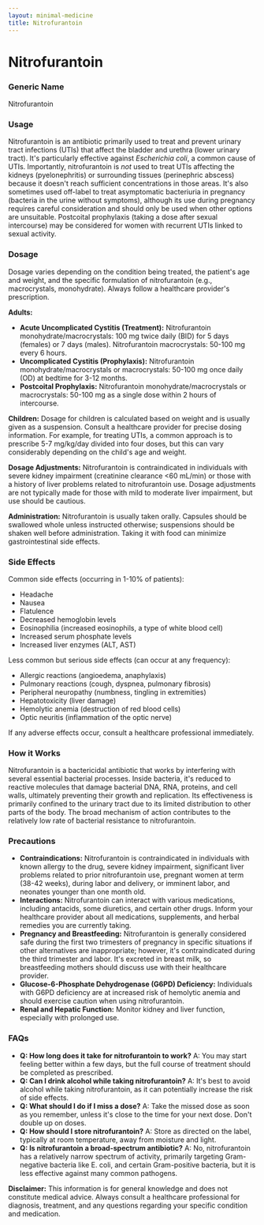 ```yaml
---
layout: minimal-medicine
title: Nitrofurantoin
---
```


# Nitrofurantoin
### Generic Name
Nitrofurantoin

### Usage

Nitrofurantoin is an antibiotic primarily used to treat and prevent urinary tract infections (UTIs) that affect the bladder and urethra (lower urinary tract).  It's particularly effective against *Escherichia coli*, a common cause of UTIs.  Importantly, nitrofurantoin is *not* used to treat UTIs affecting the kidneys (pyelonephritis) or surrounding tissues (perinephric abscess) because it doesn't reach sufficient concentrations in those areas.  It's also sometimes used off-label to treat asymptomatic bacteriuria in pregnancy (bacteria in the urine without symptoms), although its use during pregnancy requires careful consideration and should only be used when other options are unsuitable.  Postcoital prophylaxis (taking a dose after sexual intercourse) may be considered for women with recurrent UTIs linked to sexual activity.

### Dosage

Dosage varies depending on the condition being treated, the patient's age and weight, and the specific formulation of nitrofurantoin (e.g., macrocrystals, monohydrate).  Always follow a healthcare provider's prescription.

**Adults:**

* **Acute Uncomplicated Cystitis (Treatment):**  Nitrofurantoin monohydrate/macrocrystals: 100 mg twice daily (BID) for 5 days (females) or 7 days (males).  Nitrofurantoin macrocrystals: 50-100 mg every 6 hours.
* **Uncomplicated Cystitis (Prophylaxis):** Nitrofurantoin monohydrate/macrocrystals or macrocrystals: 50-100 mg once daily (OD) at bedtime for 3-12 months.
* **Postcoital Prophylaxis:** Nitrofurantoin monohydrate/macrocrystals or macrocrystals: 50-100 mg as a single dose within 2 hours of intercourse.

**Children:** Dosage for children is calculated based on weight and is usually given as a suspension.  Consult a healthcare provider for precise dosing information.  For example,  for treating UTIs, a common approach is to prescribe 5-7 mg/kg/day divided into four doses, but this can vary considerably depending on the child's age and weight.

**Dosage Adjustments:**  Nitrofurantoin is contraindicated in individuals with severe kidney impairment (creatinine clearance <60 mL/min) or those with a history of liver problems related to nitrofurantoin use.  Dosage adjustments are not typically made for those with mild to moderate liver impairment, but use should be cautious.

**Administration:** Nitrofurantoin is usually taken orally.  Capsules should be swallowed whole unless instructed otherwise; suspensions should be shaken well before administration. Taking it with food can minimize gastrointestinal side effects.

### Side Effects

Common side effects (occurring in 1-10% of patients):

* Headache
* Nausea
* Flatulence
* Decreased hemoglobin levels
* Eosinophilia (increased eosinophils, a type of white blood cell)
* Increased serum phosphate levels
* Increased liver enzymes (ALT, AST)

Less common but serious side effects (can occur at any frequency):

* Allergic reactions (angioedema, anaphylaxis)
* Pulmonary reactions (cough, dyspnea, pulmonary fibrosis)
* Peripheral neuropathy (numbness, tingling in extremities)
* Hepatotoxicity (liver damage)
* Hemolytic anemia (destruction of red blood cells)
* Optic neuritis (inflammation of the optic nerve)

If any adverse effects occur, consult a healthcare professional immediately.

### How it Works

Nitrofurantoin is a bactericidal antibiotic that works by interfering with several essential bacterial processes.  Inside bacteria, it's reduced to reactive molecules that damage bacterial DNA, RNA, proteins, and cell walls, ultimately preventing their growth and replication. Its effectiveness is primarily confined to the urinary tract due to its limited distribution to other parts of the body. The broad mechanism of action contributes to the relatively low rate of bacterial resistance to nitrofurantoin.

### Precautions

* **Contraindications:**  Nitrofurantoin is contraindicated in individuals with known allergy to the drug, severe kidney impairment, significant liver problems related to prior nitrofurantoin use, pregnant women at term (38-42 weeks), during labor and delivery, or imminent labor, and neonates younger than one month old.
* **Interactions:** Nitrofurantoin can interact with various medications, including antacids, some diuretics, and certain other drugs.  Inform your healthcare provider about all medications, supplements, and herbal remedies you are currently taking.
* **Pregnancy and Breastfeeding:** Nitrofurantoin is generally considered safe during the first two trimesters of pregnancy in specific situations if other alternatives are inappropriate; however,  it's contraindicated during the third trimester and labor.  It's excreted in breast milk, so breastfeeding mothers should discuss use with their healthcare provider.
* **Glucose-6-Phosphate Dehydrogenase (G6PD) Deficiency:** Individuals with G6PD deficiency are at increased risk of hemolytic anemia and should exercise caution when using nitrofurantoin.
* **Renal and Hepatic Function:**  Monitor kidney and liver function, especially with prolonged use.


### FAQs

* **Q: How long does it take for nitrofurantoin to work?** A:  You may start feeling better within a few days, but the full course of treatment should be completed as prescribed.
* **Q: Can I drink alcohol while taking nitrofurantoin?** A:  It's best to avoid alcohol while taking nitrofurantoin, as it can potentially increase the risk of side effects.
* **Q: What should I do if I miss a dose?** A:  Take the missed dose as soon as you remember, unless it's close to the time for your next dose.  Don't double up on doses.
* **Q: How should I store nitrofurantoin?** A: Store as directed on the label, typically at room temperature, away from moisture and light.
* **Q:  Is nitrofurantoin a broad-spectrum antibiotic?** A: No, nitrofurantoin has a relatively narrow spectrum of activity, primarily targeting Gram-negative bacteria like E. coli, and certain Gram-positive bacteria,  but it is less effective against many common pathogens.


**Disclaimer:** This information is for general knowledge and does not constitute medical advice.  Always consult a healthcare professional for diagnosis, treatment, and any questions regarding your specific condition and medication.
